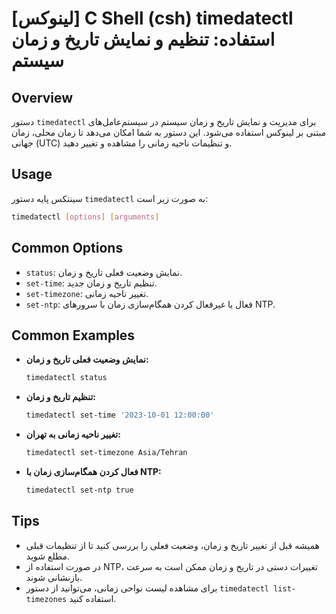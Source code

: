 # [لینوکس] C Shell (csh) timedatectl استفاده: تنظیم و نمایش تاریخ و زمان سیستم

## Overview
دستور `timedatectl` برای مدیریت و نمایش تاریخ و زمان سیستم در سیستم‌عامل‌های مبتنی بر لینوکس استفاده می‌شود. این دستور به شما امکان می‌دهد تا زمان محلی، زمان جهانی (UTC) و تنظیمات ناحیه زمانی را مشاهده و تغییر دهید.

## Usage
سینتکس پایه دستور `timedatectl` به صورت زیر است:

```bash
timedatectl [options] [arguments]
```

## Common Options
- `status`: نمایش وضعیت فعلی تاریخ و زمان.
- `set-time`: تنظیم تاریخ و زمان جدید.
- `set-timezone`: تغییر ناحیه زمانی.
- `set-ntp`: فعال یا غیرفعال کردن همگام‌سازی زمان با سرورهای NTP.

## Common Examples
- **نمایش وضعیت فعلی تاریخ و زمان:**
  ```bash
  timedatectl status
  ```

- **تنظیم تاریخ و زمان:**
  ```bash
  timedatectl set-time '2023-10-01 12:00:00'
  ```

- **تغییر ناحیه زمانی به تهران:**
  ```bash
  timedatectl set-timezone Asia/Tehran
  ```

- **فعال کردن همگام‌سازی زمان با NTP:**
  ```bash
  timedatectl set-ntp true
  ```

## Tips
- همیشه قبل از تغییر تاریخ و زمان، وضعیت فعلی را بررسی کنید تا از تنظیمات قبلی مطلع شوید.
- در صورت استفاده از NTP، تغییرات دستی در تاریخ و زمان ممکن است به سرعت بازنشانی شوند.
- برای مشاهده لیست نواحی زمانی، می‌توانید از دستور `timedatectl list-timezones` استفاده کنید.